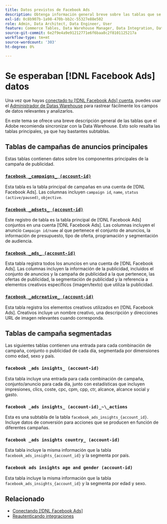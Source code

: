 ```yaml
---
title: Datos previstos de Facebook Ads
description: Obtenga información general breve sobre las tablas que se recomiendan para sincronizar con su Data Warehouse
exl-id: 0c8b907b-1a98-470b-bb2c-55327e88e502
role: Admin, Data Architect, Data Engineer, User
feature: Commerce Tables, Data Warehouse Manager, Data Integration, Data Import/Export
source-git-commit: 6e2f9e4a9e91212771e6f6baa8c2f8101125217a
workflow-type: tm+mt
source-wordcount: '303'
ht-degree: 0%

---
```


# Se esperaban [!DNL Facebook Ads] datos

Una vez que hayas [conectado tu [!DNL Facebook Ads] cuenta](../integrations/facebook-ads.md), puedes usar el [Administrador de Datas Warehouse](../../../data-analyst/data-warehouse-mgr/tour-dwm.md) para rastrear fácilmente los campos de datos relevantes y analizarlos.

En este tema se ofrece una breve descripción general de las tablas que el Adobe recomienda sincronizar con la Data Warehouse. Esto solo resalta las tablas principales, ya que hay bastantes subtablas.

## Tablas de campañas de anuncios principales

Estas tablas contienen datos sobre los componentes principales de la campaña de publicidad.

### [`facebook _campaigns_ (account-id)`](https://developers.facebook.com/docs/marketing-api/reference/ad-campaign-group)

Esta tabla es la tabla principal de campañas en una cuenta de [!DNL Facebook Ads]. Las columnas incluyen `campaign id`, `name`, `status (active/paused)`, `objective`.

### [`facebook _adsets_ (account-id)`](https://developers.facebook.com/docs/marketing-api/reference/ad-campaign)

Este registro de tabla es la tabla principal de [!DNL Facebook Ads] conjuntos en una cuenta [!DNL Facebook Ads]. Las columnas incluyen el anuncio `Campaign id/name` al que pertenece el conjunto de anuncios, la información de presupuesto, tipo de oferta, programación y segmentación de audiencia.

### [`facebook _ads_ (account-id)`](https://developers.facebook.com/docs/marketing-api/reference/adgroup)

Esta tabla registra todos los anuncios en una cuenta de [!DNL Facebook Ads]. Las columnas incluyen la información de la publicidad, incluidos el conjunto de anuncios y la campaña de publicidad a la que pertenece, las ofertas de publicidad, la segmentación de publicidad y la referencia a elementos creativos específicos (imagen/texto) que utiliza la publicidad.

### [`facebook _adcreative_ (account-id)`](https://developers.facebook.com/docs/marketing-api/reference/ad-creative)

Esta tabla registra los elementos creativos utilizados en [!DNL Facebook Ads]. Creativos incluye un nombre creativo, una descripción y direcciones URL de imagen relevantes cuando corresponda.

## Tablas de campaña segmentadas

Las siguientes tablas contienen una entrada para cada combinación de campaña, conjunto o publicidad de cada día, segmentada por dimensiones como edad, sexo y país.

### `facebook _ads insights_ (account-id)`

Esta tabla incluye una entrada para cada combinación de campaña, conjunto/anuncio para cada día, junto con estadísticas que incluyen impresiones, clics, coste, cpc, cpm, cpp, ctr, alcance, alcance social y gasto.

### `facebook _ads insights_ (account-id)_~\_actions`

Esta es una subtabla de la tabla `facebook_ads_insights_{account_id}`. Incluye datos de conversión para acciones que se producen en función de diferentes campañas.

### `facebook _ads insights country_ (account-id)`

Esta tabla incluye la misma información que la tabla `facebook_ads_insights_{account_id}` y la segmenta por país.

### `facebook ads insights age and gender (account-id)`

Esta tabla incluye la misma información que la tabla `facebook_ads_insights_{account_id}` y la segmenta por edad y sexo.

## Relacionado

* [Conectando [!DNL Facebook Ads]](../integrations/facebook-ads.md)
* [Reautenticando integraciones](https://experienceleague.adobe.com/docs/commerce-knowledge-base/kb/how-to/mbi-reauthenticating-integrations.html?lang=es)
